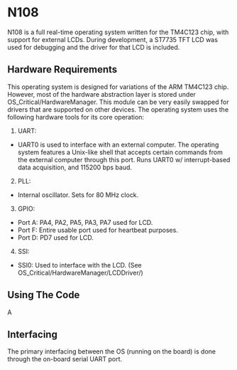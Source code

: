 # N108
N108 is a full real-time operating system written for the TM4C123 chip, with support for external LCDs. During development, a ST7735 TFT LCD was used for debugging and the driver for that LCD is included.

## Hardware Requirements
This operating system is designed for variations of the ARM TM4C123 chip. However, most of the hardware abstraction layer is stored under OS_Critical/HardwareManager. This module can be very easily swapped for drivers that are supported on other devices. The operating system uses the following hardware tools for its core operation:

1. UART:
  * UART0 is used to interface with an external computer. The operating system features a Unix-like shell that accepts certain commands from the external computer through this port. Runs UART0 w/ interrupt-based data acquisition, and 115200 bps baud.
2. PLL:
  * Internal oscillator. Sets for 80 MHz clock.
3. GPIO:
  * Port A: PA4, PA2, PA5, PA3, PA7 used for LCD.
  * Port F: Entire usable port used for heartbeat purposes.
  * Port D: PD7 used for LCD.

4. SSI:
  * SSI0: Used to interface with the LCD. (See OS_Critical/HardwareManager/LCDDriver/)

## Using The Code
A


## Interfacing
The primary interfacing between the OS (running on the board) is done through the on-board serial UART port. 

